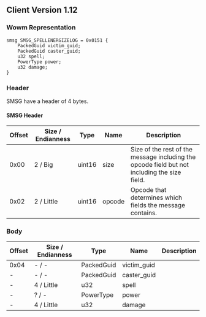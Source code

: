 ## Client Version 1.12

### Wowm Representation
```rust,ignore
smsg SMSG_SPELLENERGIZELOG = 0x0151 {
    PackedGuid victim_guid;    
    PackedGuid caster_guid;    
    u32 spell;    
    PowerType power;    
    u32 damage;    
}

```
### Header
SMSG have a header of 4 bytes.

#### SMSG Header
| Offset | Size / Endianness | Type   | Name   | Description |
| ------ | ----------------- | ------ | ------ | ----------- |
| 0x00   | 2 / Big           | uint16 | size   | Size of the rest of the message including the opcode field but not including the size field.|
| 0x02   | 2 / Little        | uint16 | opcode | Opcode that determines which fields the message contains.|
### Body
| Offset | Size / Endianness | Type | Name | Description |
| ------ | ----------------- | ---- | ---- | ----------- |
| 0x04 | - / - | PackedGuid | victim_guid |  |
| - | - / - | PackedGuid | caster_guid |  |
| - | 4 / Little | u32 | spell |  |
| - | ? / - | PowerType | power |  |
| - | 4 / Little | u32 | damage |  |
